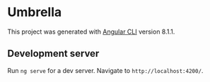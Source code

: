 # Umbrella
This project was generated with [Angular CLI](https://github.com/angular/angular-cli) version 8.1.1.

## Development server
Run `ng serve` for a dev server. Navigate to `http://localhost:4200/`. 
